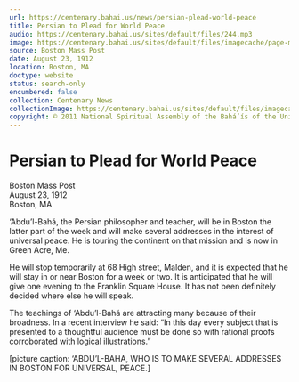 ```yaml
---
url: https://centenary.bahai.us/news/persian-plead-world-peace
title: Persian to Plead for World Peace
audio: https://centenary.bahai.us/sites/default/files/244.mp3
image: https://centenary.bahai.us/sites/default/files/imagecache/page-main-image/images/press_clippings/08-23-1912%20Boston%20Mass%20Post%20Persian%20to%20Plead%20%20for%20Peace.png
source: Boston Mass Post
date: August 23, 1912
location: Boston, MA
doctype: website
status: search-only
encumbered: false
collection: Centenary News
collectionImage: https://centenary.bahai.us/sites/default/files/imagecache/theme-image/main_image/abdulbaha-overview-small_0.jpg
copyright: © 2011 National Spiritual Assembly of the Bahá’ís of the United States
---
```



# Persian to Plead for World Peace

Boston Mass Post  
August 23, 1912  
Boston, MA  



‘Abdu’l-Bahá, the Persian philosopher and teacher, will be in Boston the latter part of the week and will make several addresses in the interest of universal peace. He is touring the continent on that mission and is now in Green Acre, Me.

He will stop temporarily at 68 High street, Malden, and it is expected that he will stay in or near Boston for a week or two. It is anticipated that he will give one evening to the Franklin Square House. It has not been definitely decided where else he will speak.

The teachings of ‘Abdu’l-Bahá are attracting many because of their broadness. In a recent interview he said: “In this day every subject that is presented to a thoughtful audience must be done so with rational proofs corroborated with logical illustrations.”

\[picture caption: ‘ABDU’L-BAHA, WHO IS TO MAKE SEVERAL ADDRESSES IN BOSTON FOR UNIVERSAL, PEACE.\]